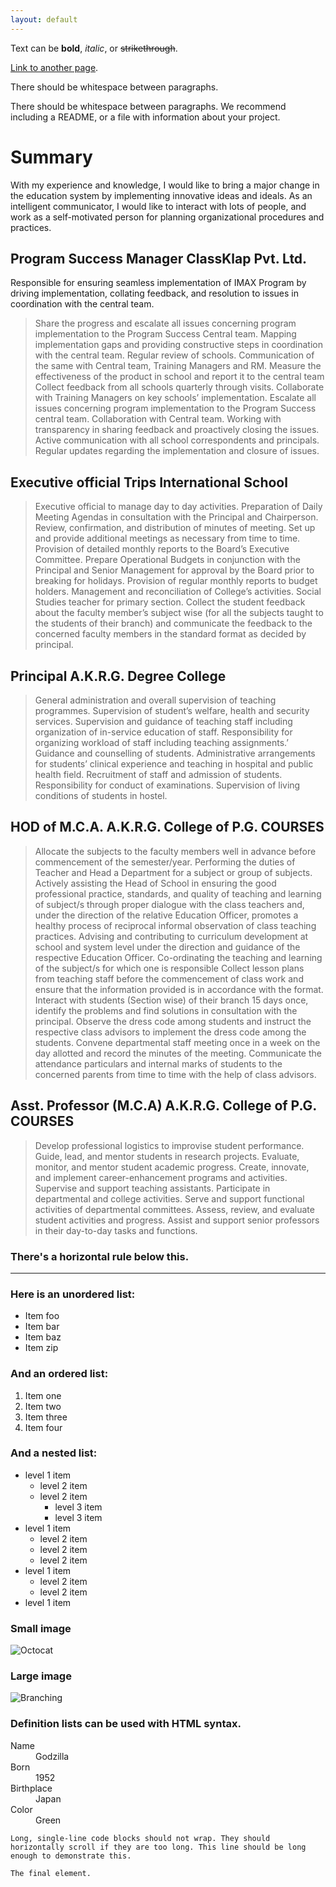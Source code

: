 ```yaml
---
layout: default
---
```


Text can be **bold**, _italic_, or ~~strikethrough~~.

[Link to another page](./another-page.html).

There should be whitespace between paragraphs.

There should be whitespace between paragraphs. We recommend including a README, or a file with information about your project.

# Summary

With my experience and knowledge, I would like to bring a major change in the education system by implementing innovative ideas and ideals. As an intelligent communicator, I would like to interact with lots of people, and work as a self-motivated person for planning organizational procedures and practices.

## Program Success Manager				ClassKlap Pvt. Ltd.

Responsible for ensuring seamless implementation of IMAX Program by driving implementation, collating feedback, and resolution to issues in coordination with the central team.

> Share the progress and escalate all issues concerning program implementation to the Program Success Central team.
> Mapping implementation gaps and providing constructive steps in coordination with the central team.
> Regular review of schools.
> Communication of the same with Central team, Training Managers and RM.
> Measure the effectiveness of the product in school and report it to the central team
> Collect feedback from all schools quarterly through visits.
> Collaborate with Training Managers on key schools’ implementation.
> Escalate all issues concerning program implementation to the Program Success central team.
> Collaboration with Central team.
> Working with transparency in sharing feedback and proactively closing the issues.
> Active communication with all school correspondents and principals.
> Regular updates regarding the implementation and closure of issues.

## Executive official					Trips International School

> Executive official to manage day to day activities.
> Preparation of Daily Meeting Agendas in consultation with the Principal and Chairperson.
> Review, confirmation, and distribution of minutes of meeting.
> Set up and provide additional meetings as necessary from time to time.
> Provision of detailed monthly reports to the Board’s Executive Committee.
> Prepare Operational Budgets in conjunction with the Principal and Senior Management for approval by the Board prior to breaking for holidays.
> Provision of regular monthly reports to budget holders.
> Management and reconciliation of College’s activities.
> Social Studies teacher for primary section.
> Collect the student feedback about the faculty member’s subject wise (for all the subjects taught to the students of their branch) and communicate the feedback to the concerned faculty members in the standard format as decided by principal.

## Principal							A.K.R.G. Degree College

> General administration and overall supervision of teaching programmes.
> Supervision of student’s welfare, health and security services.
> Supervision and guidance of teaching staff including organization of in-service education of staff.
> Responsibility for organizing workload of staff including teaching assignments.’
> Guidance and counselling of students.
> Administrative arrangements for students’ clinical experience and teaching in hospital and public health field.
> Recruitment of staff and admission of students.
> Responsibility for conduct of examinations.
> Supervision of living conditions of students in hostel.

## HOD of M.C.A.						A.K.R.G. College of P.G. COURSES

> Allocate the subjects to the faculty members well in advance before commencement of the semester/year.
> Performing the duties of Teacher and Head a Department for a subject or group of subjects.
> Actively assisting the Head of School in ensuring the good professional practice, standards, and quality of teaching and learning of subject/s through proper dialogue with the class teachers and, under the direction of the relative Education Officer, promotes a healthy process of reciprocal informal observation of class teaching practices.
> Advising and contributing to curriculum development at school and system level under the direction and guidance of the respective Education Officer.
> Co-ordinating the teaching and learning of the subject/s for which one is responsible
> Collect lesson plans from teaching staff before the commencement of class work and ensure that the information provided is in accordance with the format.
> Interact with students (Section wise) of their branch 15 days once, identify the problems and find solutions in consultation with the principal.
> Observe the dress code among students and instruct the respective class advisors to implement the dress code among the students.
> Convene departmental staff meeting once in a week on the day allotted and record the minutes of the meeting.
> Communicate the attendance particulars and internal marks of students to the concerned parents from time to time with the help of class advisors.

## Asst. Professor (M.C.A) 				A.K.R.G. College of P.G. COURSES	

> Develop professional logistics to improvise student performance.
> Guide, lead, and mentor students in research projects.
> Evaluate, monitor, and mentor student academic progress.
> Create, innovate, and implement career-enhancement programs and activities.
> Supervise and support teaching assistants.
> Participate in departmental and college activities.
> Serve and support functional activities of departmental committees.
> Assess, review, and evaluate student activities and progress.
> Assist and support senior professors in their day-to-day tasks and functions.

### There's a horizontal rule below this.

* * *

### Here is an unordered list:

*   Item foo
*   Item bar
*   Item baz
*   Item zip

### And an ordered list:

1.  Item one
1.  Item two
1.  Item three
1.  Item four

### And a nested list:

- level 1 item
  - level 2 item
  - level 2 item
    - level 3 item
    - level 3 item
- level 1 item
  - level 2 item
  - level 2 item
  - level 2 item
- level 1 item
  - level 2 item
  - level 2 item
- level 1 item

### Small image

![Octocat](https://github.githubassets.com/images/icons/emoji/octocat.png)

### Large image

![Branching](https://guides.github.com/activities/hello-world/branching.png)


### Definition lists can be used with HTML syntax.

<dl>
<dt>Name</dt>
<dd>Godzilla</dd>
<dt>Born</dt>
<dd>1952</dd>
<dt>Birthplace</dt>
<dd>Japan</dd>
<dt>Color</dt>
<dd>Green</dd>
</dl>

```
Long, single-line code blocks should not wrap. They should horizontally scroll if they are too long. This line should be long enough to demonstrate this.
```

```
The final element.
```
